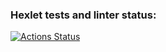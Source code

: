 ### Hexlet tests and linter status:
[![Actions Status](https://github.com/jjsttk/java-project-72/actions/workflows/hexlet-check.yml/badge.svg)](https://github.com/jjsttk/java-project-72/actions)